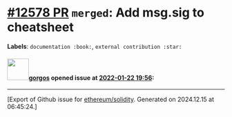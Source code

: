 # [\#12578 PR](https://github.com/ethereum/solidity/pull/12578) `merged`: Add msg.sig to cheatsheet
**Labels**: `documentation :book:`, `external contribution :star:`


#### <img src="https://avatars.githubusercontent.com/u/659390?u=f43a849862199ca3397f64f615e324845c9f4c68&v=4" width="50">[gorgos](https://github.com/gorgos) opened issue at [2022-01-22 19:56](https://github.com/ethereum/solidity/pull/12578):






-------------------------------------------------------------------------------



[Export of Github issue for [ethereum/solidity](https://github.com/ethereum/solidity). Generated on 2024.12.15 at 06:45:24.]
